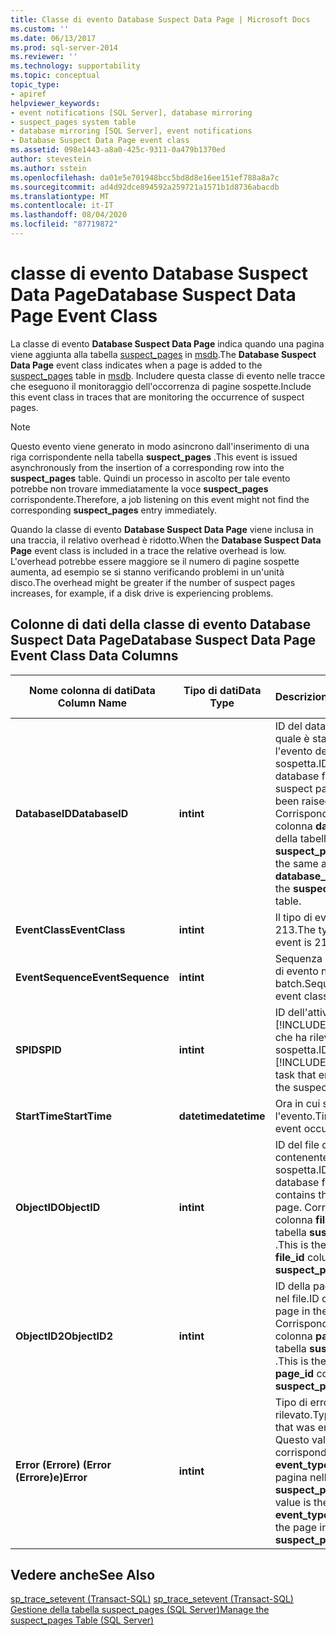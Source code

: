 ```yaml
---
title: Classe di evento Database Suspect Data Page | Microsoft Docs
ms.custom: ''
ms.date: 06/13/2017
ms.prod: sql-server-2014
ms.reviewer: ''
ms.technology: supportability
ms.topic: conceptual
topic_type:
- apiref
helpviewer_keywords:
- event notifications [SQL Server], database mirroring
- suspect_pages system table
- database mirroring [SQL Server], event notifications
- Database Suspect Data Page event class
ms.assetid: 098e1443-a8a0-425c-9311-0a479b1370ed
author: stevestein
ms.author: sstein
ms.openlocfilehash: da01e5e701948bcc5bd8d8e16ee151ef788a8a7c
ms.sourcegitcommit: ad4d92dce894592a259721a1571b1d8736abacdb
ms.translationtype: MT
ms.contentlocale: it-IT
ms.lasthandoff: 08/04/2020
ms.locfileid: "87719872"
---
```

# <a name="database-suspect-data-page-event-class"></a><span data-ttu-id="a5889-102">classe di evento Database Suspect Data Page</span><span class="sxs-lookup"><span data-stu-id="a5889-102">Database Suspect Data Page Event Class</span></span>
  <span data-ttu-id="a5889-103">La classe di evento **Database Suspect Data Page** indica quando una pagina viene aggiunta alla tabella [suspect_pages](/sql/relational-databases/system-tables/suspect-pages-transact-sql) in [msdb](../databases/msdb-database.md).</span><span class="sxs-lookup"><span data-stu-id="a5889-103">The **Database Suspect Data Page** event class indicates when a page is added to the [suspect_pages](/sql/relational-databases/system-tables/suspect-pages-transact-sql) table in [msdb](../databases/msdb-database.md).</span></span> <span data-ttu-id="a5889-104">Includere questa classe di evento nelle tracce che eseguono il monitoraggio dell'occorrenza di pagine sospette.</span><span class="sxs-lookup"><span data-stu-id="a5889-104">Include this event class in traces that are monitoring the occurrence of suspect pages.</span></span>  
  
> [!NOTE]  
>  <span data-ttu-id="a5889-105">Questo evento viene generato in modo asincrono dall'inserimento di una riga corrispondente nella tabella **suspect_pages** .</span><span class="sxs-lookup"><span data-stu-id="a5889-105">This event is issued asynchronously from the insertion of a corresponding row into the **suspect_pages** table.</span></span> <span data-ttu-id="a5889-106">Quindi un processo in ascolto per tale evento potrebbe non trovare immediatamente la voce **suspect_pages** corrispondente.</span><span class="sxs-lookup"><span data-stu-id="a5889-106">Therefore, a job listening on this event might not find the corresponding **suspect_pages** entry immediately.</span></span>  
  
 <span data-ttu-id="a5889-107">Quando la classe di evento **Database Suspect Data Page** viene inclusa in una traccia, il relativo overhead è ridotto.</span><span class="sxs-lookup"><span data-stu-id="a5889-107">When the **Database Suspect Data Page** event class is included in a trace the relative overhead is low.</span></span> <span data-ttu-id="a5889-108">L'overhead potrebbe essere maggiore se il numero di pagine sospette aumenta, ad esempio se si stanno verificando problemi in un'unità disco.</span><span class="sxs-lookup"><span data-stu-id="a5889-108">The overhead might be greater if the number of suspect pages increases, for example, if a disk drive is experiencing problems.</span></span>  
  
## <a name="database-suspect-data-page-event-class-data-columns"></a><span data-ttu-id="a5889-109">Colonne di dati della classe di evento Database Suspect Data Page</span><span class="sxs-lookup"><span data-stu-id="a5889-109">Database Suspect Data Page Event Class Data Columns</span></span>  
  
|<span data-ttu-id="a5889-110">Nome colonna di dati</span><span class="sxs-lookup"><span data-stu-id="a5889-110">Data Column Name</span></span>|<span data-ttu-id="a5889-111">Tipo di dati</span><span class="sxs-lookup"><span data-stu-id="a5889-111">Data Type</span></span>|<span data-ttu-id="a5889-112">Descrizione</span><span class="sxs-lookup"><span data-stu-id="a5889-112">Description</span></span>|<span data-ttu-id="a5889-113">ID colonna</span><span class="sxs-lookup"><span data-stu-id="a5889-113">Column ID</span></span>|<span data-ttu-id="a5889-114">Filtrabile</span><span class="sxs-lookup"><span data-stu-id="a5889-114">Filterable</span></span>|  
|----------------------|---------------|-----------------|---------------|----------------|  
|<span data-ttu-id="a5889-115">**DatabaseID**</span><span class="sxs-lookup"><span data-stu-id="a5889-115">**DatabaseID**</span></span>|<span data-ttu-id="a5889-116">**int**</span><span class="sxs-lookup"><span data-stu-id="a5889-116">**int**</span></span>|<span data-ttu-id="a5889-117">ID del database per il quale è stato generato l'evento della pagina sospetta.</span><span class="sxs-lookup"><span data-stu-id="a5889-117">ID of the database for which the suspect page event has been raised.</span></span> <span data-ttu-id="a5889-118">Corrisponde alla colonna **database_id** della tabella **suspect_pages** .</span><span class="sxs-lookup"><span data-stu-id="a5889-118">This is the same as the **database_id** column of the **suspect_pages** table.</span></span>|<span data-ttu-id="a5889-119">3</span><span class="sxs-lookup"><span data-stu-id="a5889-119">3</span></span>|<span data-ttu-id="a5889-120">Sì</span><span class="sxs-lookup"><span data-stu-id="a5889-120">Yes</span></span>|  
|<span data-ttu-id="a5889-121">**EventClass**</span><span class="sxs-lookup"><span data-stu-id="a5889-121">**EventClass**</span></span>|<span data-ttu-id="a5889-122">**int**</span><span class="sxs-lookup"><span data-stu-id="a5889-122">**int**</span></span>|<span data-ttu-id="a5889-123">Il tipo di evento è 213.</span><span class="sxs-lookup"><span data-stu-id="a5889-123">The type of the event is 213.</span></span>|<span data-ttu-id="a5889-124">27</span><span class="sxs-lookup"><span data-stu-id="a5889-124">27</span></span>|<span data-ttu-id="a5889-125">No</span><span class="sxs-lookup"><span data-stu-id="a5889-125">No</span></span>|  
|<span data-ttu-id="a5889-126">**EventSequence**</span><span class="sxs-lookup"><span data-stu-id="a5889-126">**EventSequence**</span></span>|<span data-ttu-id="a5889-127">**int**</span><span class="sxs-lookup"><span data-stu-id="a5889-127">**int**</span></span>|<span data-ttu-id="a5889-128">Sequenza della classe di evento nel batch.</span><span class="sxs-lookup"><span data-stu-id="a5889-128">Sequence of event class in batch.</span></span>|<span data-ttu-id="a5889-129">51</span><span class="sxs-lookup"><span data-stu-id="a5889-129">51</span></span>|<span data-ttu-id="a5889-130">No</span><span class="sxs-lookup"><span data-stu-id="a5889-130">No</span></span>|  
|<span data-ttu-id="a5889-131">**SPID**</span><span class="sxs-lookup"><span data-stu-id="a5889-131">**SPID**</span></span>|<span data-ttu-id="a5889-132">**int**</span><span class="sxs-lookup"><span data-stu-id="a5889-132">**int**</span></span>|<span data-ttu-id="a5889-133">ID dell'attività [!INCLUDE[ssNoVersion](../../includes/ssnoversion-md.md)] che ha rilevato la pagina sospetta.</span><span class="sxs-lookup"><span data-stu-id="a5889-133">ID of the [!INCLUDE[ssNoVersion](../../includes/ssnoversion-md.md)] task that encountered the suspect page.</span></span>|<span data-ttu-id="a5889-134">12</span><span class="sxs-lookup"><span data-stu-id="a5889-134">12</span></span>|<span data-ttu-id="a5889-135">Sì</span><span class="sxs-lookup"><span data-stu-id="a5889-135">Yes</span></span>|  
|<span data-ttu-id="a5889-136">**StartTime**</span><span class="sxs-lookup"><span data-stu-id="a5889-136">**StartTime**</span></span>|<span data-ttu-id="a5889-137">**datetime**</span><span class="sxs-lookup"><span data-stu-id="a5889-137">**datetime**</span></span>|<span data-ttu-id="a5889-138">Ora in cui si è verificato l'evento.</span><span class="sxs-lookup"><span data-stu-id="a5889-138">Time that the event occurred.</span></span>|<span data-ttu-id="a5889-139">14</span><span class="sxs-lookup"><span data-stu-id="a5889-139">14</span></span>|<span data-ttu-id="a5889-140">Sì</span><span class="sxs-lookup"><span data-stu-id="a5889-140">Yes</span></span>|  
|<span data-ttu-id="a5889-141">**ObjectID**</span><span class="sxs-lookup"><span data-stu-id="a5889-141">**ObjectID**</span></span>|<span data-ttu-id="a5889-142">**int**</span><span class="sxs-lookup"><span data-stu-id="a5889-142">**int**</span></span>|<span data-ttu-id="a5889-143">ID del file di database contenente la pagina sospetta.</span><span class="sxs-lookup"><span data-stu-id="a5889-143">ID of the database file that contains the suspect page.</span></span> <span data-ttu-id="a5889-144">Corrisponde alla colonna **file_id** della tabella **suspect_pages** .</span><span class="sxs-lookup"><span data-stu-id="a5889-144">This is the same as the **file_id** column of the **suspect_pages** table.</span></span>|<span data-ttu-id="a5889-145">22</span><span class="sxs-lookup"><span data-stu-id="a5889-145">22</span></span>|<span data-ttu-id="a5889-146">Sì</span><span class="sxs-lookup"><span data-stu-id="a5889-146">Yes</span></span>|  
|<span data-ttu-id="a5889-147">**ObjectID2**</span><span class="sxs-lookup"><span data-stu-id="a5889-147">**ObjectID2**</span></span>|<span data-ttu-id="a5889-148">**int**</span><span class="sxs-lookup"><span data-stu-id="a5889-148">**int**</span></span>|<span data-ttu-id="a5889-149">ID della pagina sospetta nel file.</span><span class="sxs-lookup"><span data-stu-id="a5889-149">ID of the suspect page in the file.</span></span> <span data-ttu-id="a5889-150">Corrisponde alla colonna **page_id** della tabella **suspect_pages** .</span><span class="sxs-lookup"><span data-stu-id="a5889-150">This is the same as the **page_id** column of the **suspect_pages** table.</span></span>|<span data-ttu-id="a5889-151">56</span><span class="sxs-lookup"><span data-stu-id="a5889-151">56</span></span>|<span data-ttu-id="a5889-152">Sì</span><span class="sxs-lookup"><span data-stu-id="a5889-152">Yes</span></span>|  
|<span data-ttu-id="a5889-153">**Error (Errore) (Error (Errore)e)**</span><span class="sxs-lookup"><span data-stu-id="a5889-153">**Error**</span></span>|<span data-ttu-id="a5889-154">**int**</span><span class="sxs-lookup"><span data-stu-id="a5889-154">**int**</span></span>|<span data-ttu-id="a5889-155">Tipo di errore rilevato.</span><span class="sxs-lookup"><span data-stu-id="a5889-155">Type of error that was encountered .</span></span> <span data-ttu-id="a5889-156">Questo valore corrisponde al valore **event_type** per la pagina nella tabella **suspect_pages** .</span><span class="sxs-lookup"><span data-stu-id="a5889-156">This value is the same as the **event_type** value for the page in the **suspect_pages** table.</span></span>|<span data-ttu-id="a5889-157">31</span><span class="sxs-lookup"><span data-stu-id="a5889-157">31</span></span>|<span data-ttu-id="a5889-158">Sì</span><span class="sxs-lookup"><span data-stu-id="a5889-158">Yes</span></span>|  
  
## <a name="see-also"></a><span data-ttu-id="a5889-159">Vedere anche</span><span class="sxs-lookup"><span data-stu-id="a5889-159">See Also</span></span>  
 <span data-ttu-id="a5889-160">[sp_trace_setevent &#40;Transact-SQL&#41;](/sql/relational-databases/system-stored-procedures/sp-trace-setevent-transact-sql) </span><span class="sxs-lookup"><span data-stu-id="a5889-160">[sp_trace_setevent &#40;Transact-SQL&#41;](/sql/relational-databases/system-stored-procedures/sp-trace-setevent-transact-sql) </span></span>  
 [<span data-ttu-id="a5889-161">Gestione della tabella suspect_pages &#40;SQL Server&#41;</span><span class="sxs-lookup"><span data-stu-id="a5889-161">Manage the suspect_pages Table &#40;SQL Server&#41;</span></span>](../backup-restore/manage-the-suspect-pages-table-sql-server.md)  
  
  
